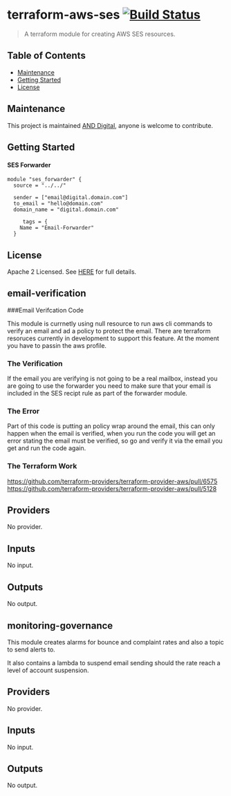 # terraform-aws-ses [![Build Status](https://github.com/and-digital/terraform-aws-ses/workflows/build/badge.svg)](https://github.com/and-digital/terraform-aws-ses/actions)

> A terraform module for creating AWS SES resources.

## Table of Contents

- [Maintenance](#maintenance)
- [Getting Started](#getting-started)
- [License](#license)

## Maintenance

This project is maintained [AND Digital](https://github.com/and-digital), anyone is welcome to contribute.

## Getting Started

#### SES Forwarder

```
module "ses_forwarder" {
  source = "../../"

  sender = ["email@digital.domain.com"]
  to_email = "hello@domain.com"
  domain_name = "digital.domain.com"
  
     tags = {
    Name = "Email-Forwarder"
  }

```

## License

Apache 2 Licensed. See [HERE](https://github.com/and-digital/terraform-aws-ses/tree/master/LICENSE) for full details.
<!-- BEGIN_TF_DOCS -->
## email-verification

###Email Verifcation Code

This module is currnetly using null resource to run aws cli commands to verify an email and ad a policy to protect the email. There are terraform resoruces currently in development to support this feature. At the moment you have to passin the aws profile. 

### The Verification
If the email you are verifying is not going to be a real mailbox, instead you are going to use the forwarder you need to make sure that your email is included in the SES recipt rule as part of the forwarder module. 

### The Error
Part of this code is putting an policy wrap around the email, this can only happen when the email is verified, when you run the code you will get an error stating the email must be verified, so go and verify it via the email you get and run the code again. 


### The Terraform Work
https://github.com/terraform-providers/terraform-provider-aws/pull/6575
https://github.com/terraform-providers/terraform-provider-aws/pull/5128

<!--- BEGIN_TF_DOCS --->
## Providers

No provider.

## Inputs

No input.

## Outputs

No output.
<!--- END_TF_DOCS --->

## monitoring-governance

This module creates alarms for bounce and complaint rates and also a topic to send alerts to.

It also contains a lambda to suspend email sending should the rate reach a level of account suspension. 

<!--- BEGIN_TF_DOCS --->
## Providers

No provider.

## Inputs

No input.

## Outputs

No output.
<!--- END_TF_DOCS --->
<!-- END_TF_DOCS -->